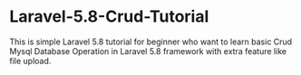 # Laravel-5.8-Crud-Tutorial
This is simple Laravel 5.8 tutorial for beginner who want to learn basic Crud Mysql Database Operation in Laravel 5.8 framework with extra feature like file upload.
